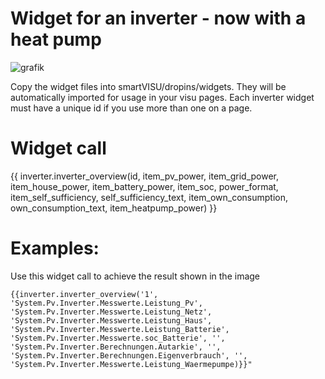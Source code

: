 # Widget for an inverter - now with a heat pump

![grafik](https://github.com/user-attachments/assets/794f5f37-4cb5-45b6-ab57-aca57dfa96b0)


Copy the widget files into smartVISU/dropins/widgets. They will be automatically imported for usage in your visu pages. Each inverter widget must have a unique id if you use more than one on a page.

# Widget call
{{ inverter.inverter_overview(id, item_pv_power, item_grid_power, item_house_power, item_battery_power, item_soc, power_format, item_self_sufficiency, self_sufficiency_text, item_own_consumption, own_consumption_text, item_heatpump_power) }}


# Examples: 
Use this widget call to achieve the result shown in the image
```
{{inverter.inverter_overview('1', 'System.Pv.Inverter.Messwerte.Leistung_Pv', 'System.Pv.Inverter.Messwerte.Leistung_Netz', 'System.Pv.Inverter.Messwerte.Leistung_Haus', 'System.Pv.Inverter.Messwerte.Leistung_Batterie', 'System.Pv.Inverter.Messwerte.soc_Batterie', '', 'System.Pv.Inverter.Berechnungen.Autarkie', '', 'System.Pv.Inverter.Berechnungen.Eigenverbrauch', '', 'System.Pv.Inverter.Messwerte.Leistung_Waermepumpe)}}"
```

